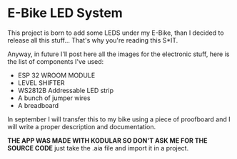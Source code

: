 # E-Bike LED System
This project is born to add some LEDS under my E-Bike, than I decided to release all this stuff... That's why you're reading this S*IT.

Anyway, in future I'll post here all the images for the electronic stuff, here is the list of components I've used:

* ESP 32 WROOM MODULE
* LEVEL SHIFTER
* WS2812B Addressable LED strip
* A bunch of jumper wires
* A breadboard

In september I will transfer this to my bike using a piece of proofboard and I will write a proper description and documentation.

**THE APP WAS MADE WITH KODULAR SO DON'T ASK ME FOR THE SOURCE CODE** just take the .aia file and import it in a project.